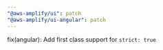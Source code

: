 ```yaml
---
"@aws-amplify/ui": patch
"@aws-amplify/ui-angular": patch
---
```


fix(angular): Add first class support for `strict: true`
